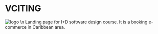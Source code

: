 # VCITING
![logo](https://user-images.githubusercontent.com/71895275/169675279-30cbe606-3a1a-4478-8d7b-e3185e3b316f.png) \n
Landing page for I+D software design course. It is a booking e-commerce in Caribbean area.
